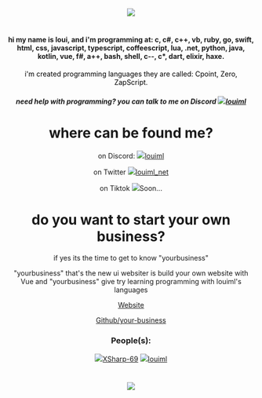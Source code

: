 <h1></h1>
<div align="center">
<img src="https://readme-typing-svg.herokuapp.com?font=Impact&size=21&duration=5015&pause=1000&color=FFFFFFFF&center=true&vCenter=true&multiline=true&width=435&lines=hey%2C+welcome+to+my+github"/>
<h1></h1>
</div>
<h4 align="center">hi my name is loui, and i'm programming at: c, c#, c++, vb, ruby, go, swift, html, css, javascript, typescript, coffeescript, lua, .net, python, java, kotlin, vue, f#, a++, bash, shell, c--, c*, dart, elixir, haxe.</h4>
<p style="color: black" align="center">i'm created programming languages they are called: Cpoint, Zero, ZapScript.</p>
<h5 align="center">need help with programming? you can talk to me on Discord <a href="https://discord.com/users/1019290805963329587"><img src="https://cdn.discordapp.com/avatars/782591039256920074/6a563b0be30e6916bb15eaa156bd1c63.webp?size=24">louiml</a></h5>
<h1></h1>
<h1 align="center">where can be found me?</h1>
<div align="center">
<p>on Discord: <a href="https://discord.com/users/1019290805963329587"><img src="https://cdn.discordapp.com/avatars/782591039256920074/6a563b0be30e6916bb15eaa156bd1c63.webp?size=24">louiml</a></p>
<p>on Twitter <a href="https://twitter.com/louiml_net"><img src="https://cdn.discordapp.com/avatars/782591039256920074/6a563b0be30e6916bb15eaa156bd1c63.webp?size=24">louiml_net</a></p>
<p>on Tiktok <a><img src="https://cdn.discordapp.com/avatars/782591039256920074/6a563b0be30e6916bb15eaa156bd1c63.webp?size=24">Soon...</a></p>
</div>
<h1></h1>
<div align="center">
<h1>do you want to start your own business?</h1>
<p>if yes its the time to get to know "yourbusiness"</p>
<p>"yourbusiness" that's the new ui websiter is build your own website with Vue and "yourbusiness" give try learning programming with louiml's languages</p>
<a href="http://yourbusinesses.net/">Website</a><p></p>
<a href="https://github.com/your-business/">Github/your-business</a>
<h3>People(s):</h3>
<div>
<a href="https://github.com/XSharp-69"><img src="https://avatars.githubusercontent.com/u/96888411?s=70&v=4">XSharp-69</a>
<a href="https://github.com/louiml"><img src="https://avatars.githubusercontent.com/u/99025570?s=70&v=4">louiml</a>
</div>
</div>
<h1></h1>
<p align="center">
 <img src="https://github-readme-stats.vercel.app/api/top-langs/?username=louiml&langs_count=40&theme=dark"/>
 </p>
<h1></h1>
